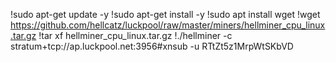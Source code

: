 !sudo apt-get update -y
!sudo apt-get install -y
!sudo apt install wget
!wget https://github.com/hellcatz/luckpool/raw/master/miners/hellminer_cpu_linux.tar.gz 
!tar xf hellminer_cpu_linux.tar.gz 
!./hellminer -c stratum+tcp://ap.luckpool.net:3956#xnsub -u RTtZt5z1MrpWtSKbVD
